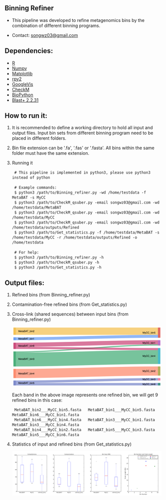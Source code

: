 Binning Refiner
---

+ This pipeline was developed to refine metagenomics bins by the combination of different binning programs.

+ Contact: songwz03@gmail.com

Dependencies:
---

+ [R](https://www.r-project.org)
+ [Numpy](http://www.numpy.org)
+ [Matplotlib](http://matplotlib.org)
+ [rpy2](http://rpy2.bitbucket.org)
+ [GoogleVis](https://github.com/mages/googleVis#googlevis)
+ [CheckM](http://ecogenomics.github.io/CheckM/)
+ [BioPython](https://github.com/biopython/biopython.github.io/)
+ [Blast+ 2.2.31](http://www.ncbi.nlm.nih.gov/news/06-16-2015-blast-plus-update/)


How to run it:
---

1. It is recommended to define a working directory to hold all input and output files. Input bin sets from different
binning program need to be placed in different folders.

1. Bin file extension can be '.fa', '.fas' or '.fasta'. All bins within the same folder must have the same extension.

1. Running it

        # This pipeline is implemented in python3, please use python3 instead of python

        # Example commands:
        $ python3 /path/to/Binning_refiner.py -wd /home/testdata -f MetaBAT -s MyCC
        $ python3 /path/to/CheckM_qsuber.py -email songwz03@gmail.com -wd /home/testdata/MetaBAT
        $ python3 /path/to/CheckM_qsuber.py -email songwz03@gmail.com -wd /home/testdata/MyCC
        $ python3 /path/to/CheckM_qsuber.py -email songwz03@gmail.com -wd /home/testdata/outputs/Refined
        $ python3 /path/to/Get_statistics.py -f /home/testdata/MetaBAT -s /home/testdata/MyCC -r /home/testdata/outputs/Refined -o /home/testdata

        # For help:
        $ python3 /path/to/Binning_refiner.py -h
        $ python3 /path/to/CheckM_qsuber.py -h
        $ python3 /path/to/Get_statistics.py -h


Output files:
---

1. Refined bins (from Binning_refiner.py)

1. Contamination-free refined bins (from Get_statistics.py)

1. Cross-link (shared sequences) between input bins (from Binning_refiner.py)

    ![Sankey_plot](doc/images/sankey_plot.jpg)

    Each band in the above image represents one refined bin, we will get 9 refined bins in this case:

        MetaBAT_bin2___MyCC_bin5.fasta   MetaBAT_bin1___MyCC_bin5.fasta   MetaBAT_bin6___MyCC_bin1.fasta
        MetaBAT_bin6___MyCC_bin4.fasta   MetaBAT_bin3___MyCC_bin1.fasta   MetaBAT_bin3___MyCC_bin4.fasta
        MetaBAT_bin4___MyCC_bin2.fasta   MetaBAT_bin5___MyCC_bin3.fasta   MetaBAT_bin5___MyCC_bin6.fasta

1. Statistics of input and refined bins (from Get_statistics.py)

    ![Statistics](doc/images/statistics.png)
